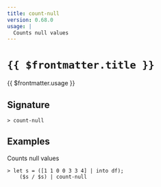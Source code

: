 ```yaml
---
title: count-null
version: 0.68.0
usage: |
  Counts null values
---
```


# <code>{{ $frontmatter.title }}</code>

<div style='white-space: pre-wrap;'>{{ $frontmatter.usage }}</div>

## Signature

```> count-null ```

## Examples

Counts null values
```shell
> let s = ([1 1 0 0 3 3 4] | into df);
    ($s / $s) | count-null
```
